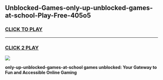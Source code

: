 
## Unblocked-Games-only-up-unblocked-games-at-school-Play-Free-405o5
<h3>
<a href="https://premium76.site?title=only-up-unblocked-games-at-school&ref=23A">CLICK TO PLAY</a></h3>
<hr>

<h3>
<a href="https://premium76.site?title=only-up-unblocked-games-at-school&ref=23A">CLICK 2 PLAY</a>
  
</h3>

<a href="https://premium76.site?title=only-up-unblocked-games-at-school&ref=23A"><img src="https://clearcache.store/games.png"></a>


**only-up-unblocked-games-at-school games unblocked: Your Gateway to Fun and Accessible Online Gaming**
